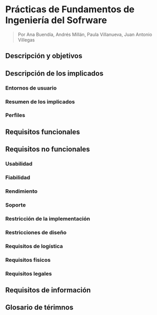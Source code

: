 # Prácticas de Fundamentos de Ingeniería del Sofrware

> Por Ana Buendía, Andrés Millán, Paula Villanueva, Juan Antonio Villegas

## Descripción y objetivos


## Descripción de los implicados

### Entornos de usuario
### Resumen de los implicados
### Perfiles


## Requisitos funcionales


## Requisitos no funcionales

### Usabilidad
### Fiabilidad
### Rendimiento
### Soporte
### Restricción de la implementación
### Restricciones de diseño
### Requisitos de logística
### Requisitos físicos
### Requisitos legales


## Requisitos de información


## Glosario de térimnos